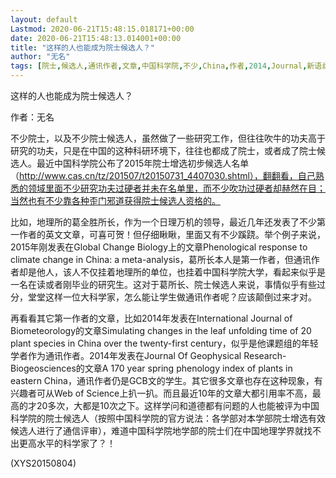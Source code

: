 ```yaml
---
layout: default
Lastmod: 2020-06-21T15:48:15.018171+00:00
date: 2020-06-21T15:48:13.014001+00:00
title: "这样的人也能成为院士候选人？"
author: "无名"
tags: [院士,候选人,通讯作者,文章,中国科学院,不少,China,作者,2014,Journal,新语丝]
---
```


这样的人也能成为院士候选人？

作者：无名

不少院士，以及不少院士候选人，虽然做了一些研究工作，但往往吹牛的功夫高于研究的功夫，只是在中国的这种科研环境下，往往也都成了院士，或者成了院士候选人。最近中国科学院公布了2015年院士增选初步候选人名单（http://www.cas.cn/tz/201507/t20150731_4407030.shtml），翻翻看，自己熟悉的领域里面不少研究功夫过硬者并未在名单里，而不少吹功过硬者却赫然在目；当然也有不少靠各种歪门邪道获得院士候选人资格的。

比如，地理所的葛全胜所长，作为一个日理万机的领导，最近几年还发表了不少第一作者的英文文章，可喜可贺！但仔细瞅瞅，里面又有不少蹊跷。举个例子来说，2015年刚发表在Global Change Biology上的文章Phenological response to climate change in China: a meta-analysis，葛所长本人是第一作者，但通讯作者却是他人，该人不仅挂着地理所的单位，也挂着中国科学院大学，看起来似乎是一名在读或者刚毕业的研究生。这对于葛所长、院士候选人来说，事情似乎有些过分，堂堂这样一位大科学家，怎么能让学生做通讯作者呢？应该颠倒过来才对。

再看看其它第一作者的文章，比如2014年发表在International Journal of Biometeorology的文章Simulating changes in the leaf unfolding time of 20 plant species in China over the twenty-first century，似乎是他课题组的年轻学者作为通讯作者。2014年发表在Journal Of Geophysical Research-Biogeosciences的文章A 170 year spring phenology index of plants in eastern China，通讯作者仍是GCB文的学生。其它很多文章也存在这种现象，有兴趣者可从Web of Science上扒一扒。而且最近10年的文章大都引用率不高，最高的才20多次，大都是10次之下。这样学问和道德都有问题的人也能被评为中国科学院的院士候选人（按照中国科学院的官方说法：各学部对本学部院士增选有效候选人进行了通信评审），难道中国科学院地学部的院士们在中国地理学界就找不出更高水平的科学家了？！

(XYS20150804)


